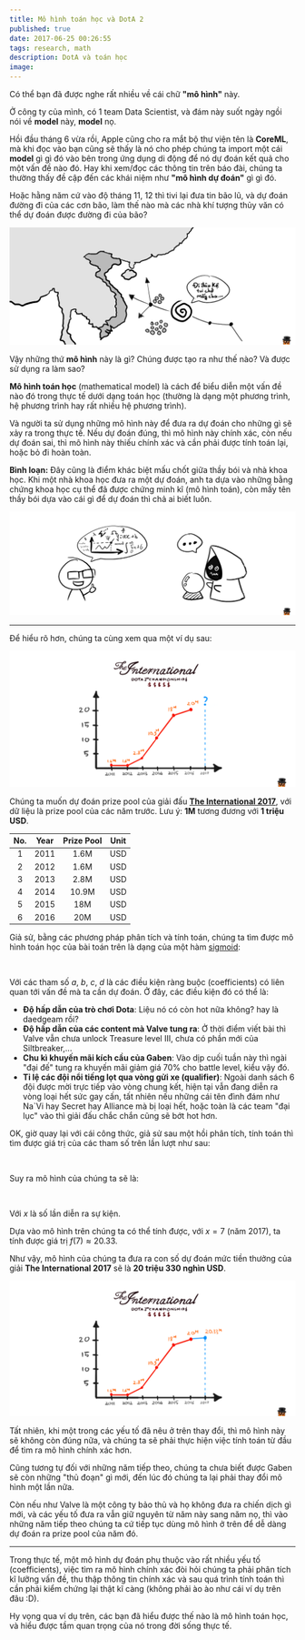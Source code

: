 ```yaml
---
title: Mô hình toán học và DotA 2
published: true
date: 2017-06-25 00:26:55
tags: research, math
description: DotA và toán học
image:
---
```

Có thể bạn đã được nghe rất nhiều về cái chữ **"mô hình"** này.

Ở công ty của mình, có 1 team Data Scientist, và đám này suốt ngày ngồi nói về **model** này, **model** nọ.

Hồi đầu tháng 6 vừa rồi, Apple cũng cho ra mắt bộ thư viện tên là **CoreML**, mà khi đọc vào bạn cũng sẽ thấy là nó cho phép chúng ta import một cái **model** gì gì đó vào bên trong ứng dụng di động để nó dự đoán kết quả cho một vấn đề nào đó. 
Hay khi xem/đọc các thông tin trên báo đài, chúng ta thường thấy đề cập đến các khái niệm như **"mô hình dự đoán"** gì gì đó.

Hoặc hằng năm cứ vào độ tháng 11, 12 thì tivi lại đưa tin bão lũ, và dự đoán đường đi của các cơn bão, làm thế nào mà các nhà khí tượng thủy văn có thể dự đoán được đường đi của bão?

![](img/hurricane-prediction.png)

Vậy những thứ **mô hình** này là gì? Chúng được tạo ra như thế nào? Và được sử dụng ra làm sao?

**Mô hình toán học** (mathematical model) là cách để biểu diễn một vấn đề nào đó trong thực tế dưới dạng toán học (thường là dạng một phương trình, hệ phương trình hay rất nhiều hệ phương trình).

Và người ta sử dụng những mô hình này để đưa ra dự đoán cho những gì sẽ xảy ra trong thực tế. Nếu dự đoán đúng, thì mô hình này chính xác, còn nếu dự đoán sai, thì mô hình này thiếu chính xác và cần phải được tính toán lại, hoặc bỏ đi hoàn toàn.

<div class="box-orange padding-15">
<b>Bình loạn:</b> Đây cũng là điểm khác biệt mấu chốt giữa thầy bói và nhà khoa học. Khi một nhà khoa học đưa ra một dự đoán, anh ta dựa vào những bằng chứng khoa học cụ thể đã được chứng minh kĩ (mô hình toán), còn mấy tên thầy bói dựa vào cái gì để dự đoán thì chả ai biết luôn.
</div>

![](img/scientist-vs-fortune-teller.png)

---

Để hiểu rõ hơn, chúng ta cùng xem qua một ví dụ sau: 

![](img/dota-prize-prediction.png)

Chúng ta muốn dự đoán prize pool của giải đấu [**The International 2017**](http://www.dota2.com/international/battlepass), với dữ liệu là prize pool của các năm trước. Lưu ý: **1M** tương đương với **1 triệu USD**.

| No. | Year | Prize Pool | Unit |
|:---:|:----:|:----------:|:----:|
|1| 2011 | 1.6M | USD |
|2| 2012 | 1.6M | USD |
|3| 2013 | 2.8M | USD |
|4| 2014 | 10.9M | USD |
|5| 2015 | 18M | USD |
|6| 2016 | 20M | USD |

Giả sử, bằng các phương pháp phân tích và tính toán, chúng ta tìm được mô hình toán học của bài toán trên là dạng của một hàm [sigmoid](https://en.wikipedia.org/wiki/Sigmoid_function):

<math>
\displaystyle{f(x) = d + \frac{a - d}{1 + \Big(\displaystyle\frac{x}{c}\Big)^b}}
</math>

Với các tham số $a$, $b$, $c$, $d$ là các điều kiện ràng buộc (coefficients) có liên quan tới vấn đề mà ta cần dự đoán. Ở đây, các điều kiện đó có thể là: 

- **Độ hấp dẫn của trò chơi Dota**: Liệu  nó có còn hot nữa không? hay là daedgeam rồi?
- **Độ hấp dẫn của các content mà Valve tung ra**: Ở thời điểm viết bài thì Valve vẫn chưa unlock Treasure level III, chưa có phần mới của Siltbreaker,...
- **Chu kì khuyến mãi kích cầu của Gaben**: Vào dịp cuối tuần này thì ngài "đại đế" tung ra khuyến mãi giảm giá 70% cho battle level, kiểu vậy đó. 
- **Tỉ lệ các đội nổi tiếng lọt qua vòng gửi xe (qualifier)**: Ngoài danh sách 6 đội được mời trực tiếp vào vòng chung kết, hiện tại vẫn đang diễn ra vòng loại hết sức gay cấn, tất nhiên nếu những cái tên đình đám như Na`Vi hay Secret hay Alliance mà bị loại hết, hoặc toàn là các team "đại lục" vào thì giải đấu chắc chắn cũng sẽ bớt hot hơn.

OK, giờ quay lại với cái công thức, giả sử sau một hồi phân tích, tính toán thì tìm được giá trị của các tham số trên lần lượt như sau:

<math>
\begin{align}
a & = 1.550568  \\
b & = 8.84699   \\
c & = 4.015717  \\
d & = 20.46788
\end{align}
</math>

Suy ra mô hình của chúng ta sẽ là:

<math>
\displaystyle{f(x) = 20.46788 + \frac{1.550568 - 20.46788}{1 + \Big(\displaystyle\frac{x}{4.015717}\Big)^{8.84699}}}
</math>

Với $x$ là số lần diễn ra sự kiện.

Dựa vào mô hình trên chúng ta có thể tính được, với $x = 7$ (năm 2017), ta tính được giá trị $f(7) \approx 20.33$.

Như vậy, mô hình của chúng ta đưa ra con số dự đoán mức tiền thưởng của giải **The International 2017** sẽ là **20 triệu 330 nghìn USD**.

![](img/dota-prize-prediction-2017.png)

Tất nhiên, khi một trong các yếu tố đã nêu ở trên thay đổi, thì mô hình này sẽ không còn đúng nữa, và chúng ta sẽ phải thực hiện việc tính toán từ đầu để tìm ra mô hình chính xác hơn.

Cũng tương tự đối với những năm tiếp theo, chúng ta chưa biết được Gaben sẽ còn những "thủ đoạn" gì mới, đến lúc đó chúng ta lại phải thay đổi mô hình một lần nữa.

Còn nếu như Valve là một công ty bảo thủ và họ không đưa ra chiến dịch gì mới, và các yếu tố đưa ra vẫn giữ nguyên từ năm này sang năm nọ, thì vào những năm tiếp theo chúng ta cứ tiếp tục dùng mô hình ở trên để dễ dàng dự đoán ra prize pool của năm đó.

---

Trong thực tế, một mô hình dự đoán phụ thuộc vào rất nhiều yếu tố (coefficients), việc tìm ra mô hình chính xác đòi hỏi chúng ta phải phân tích kĩ lưỡng vấn đề, thu thập thông tin chính xác và sau quá trình tính toán thì cần phải kiểm chứng lại thật kĩ càng (không phải ào ào như cái ví dụ trên đâu :D).

Hy vọng qua ví dụ trên, các bạn đã hiểu được thế nào là mô hình toán học, và hiểu được tầm quan trọng của nó trong đời sống thực tế.
